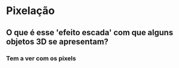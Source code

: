 
# Pixelação

## O que é esse 'efeito escada' com que alguns objetos 3D se apresentam?
### Tem a ver com os pixels
